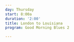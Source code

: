 ```yaml
---
day: Thursday
start: 8:00a
duration: '2:00'
title: London to Louisiana
program: Good Morning Blues 2

---
```

